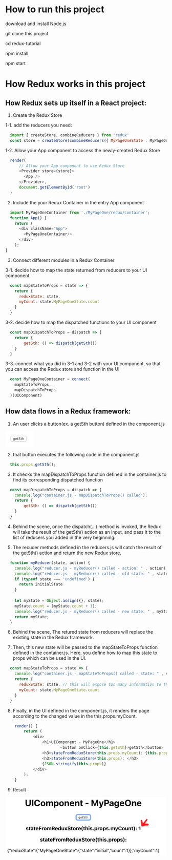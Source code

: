 # How to run this project

download and install Node.js

git clone this project

cd redux-tutorial

npm install

npm start

# How Redux works in this project

## How Redux sets up itself in a React project: 

1. Create the Redux Store

1-1. add the reducers you need: 

```javascript
  import { createStore, combineReducers } from 'redux'
  const store = createStore(combineReducers({ MyPageOneState : MyPageOneReducer}))
```

1-2. Allow your App component to access the newly-created Redux Store
```javascript
  render(
      // Allow your App component to use Redux Store
      <Provider store={store}>
        <App />
      </Provider>,
      document.getElementById('root')
  )
```

2. Include the your Redux Container in the entry App component
```javascript
  import MyPageOneContainer from './MyPageOne/redux/container';
  function App() {
    return (
      <div className="App">
        <MyPageOneContainer/>
      </div>
    );
}
```

3. Connect different modules in a Redux Container 

3-1. decide how to map the state returned from reducers to your UI component
```javascript
  const mapStateToProps = state => {
    return {
      reduxState: state, 
      myCount: state.MyPageOneState.count
    }
  }
```

3-2. decide how to map the dispatched functions to your UI component
```javascript
  const mapDispatchToProps = dispatch => {
    return {
        getSth: () => dispatch(getSth())
    }
  }
```


3-3. connect what you did in 3-1 and 3-2 with your UI component, so that you can access the Redux store and function in the UI
```javascript
  const MyPageOneContainer = connect(
    mapStateToProps,
    mapDispatchToProps
  )(UIComponent)
```


## How data flows in a Redux framework: 

1. An user clicks a button(ex. a getSth button) defined in the component.js

![getSth button](public/getSth_button.png)

2. that button executes the following code in the component.js 
```javascript
  this.props.getSth();
```

3. It checks the mapDispatchToProps function defined in the container.js to find its corresponding dispatched function
```javascript
  const mapDispatchToProps = dispatch => {
    console.log("container.js - mapDispatchToProps() called");
    return {
        getSth: () => dispatch(getSth())
    }
  }
```

4. Behind the scene, once the dispatch(...) method is invoked, the Redux will take the result of the getSth() action as an input, and pass it to the list of reducers you added in the very beginning. 

5. The recuder methods defined in the reducers.js will catch the result of the getSth() action and return the new Redux store. 
```javascript
  function myReducer(state, action) {
    console.log("reducer.js - myReducer() called - action: " , action);  
    console.log("reducer.js - myReducer() called - old state: " , state);  
    if (typeof state === 'undefined') {
      return initialState
    }

    let myState = Object.assign({}, state);
    myState.count = (myState.count + 1);
    console.log("reducer.js - myReducer() called - new state: " , myState);  
    return myState;
  }
```

6. Behind the scene, The retured state from reducers will replace the existing state in the Redux framework.

7. Then, this new state will be passed to the mapStateToProps function defined in the container.js. Here, you define how to map this state to props which can be used in the UI. 
```javascript
  const mapStateToProps = state => {
    console.log("container.js - mapStateToProps() called - state: " , state);    
    return {
      reduxState: state, // this will expose too many information to the client 
      myCount: state.MyPageOneState.count
    }
  }
```

8. Finally, in the UI defined in the component.js, it renders the page according to the changed value in the this.props.myCount. 
```javascript
	render() {
		return (
			<div>
				<h1>UIComponent - MyPageOne</h1>
                		<button onClick={this.getSth}>getSth</button>
				<h3>stateFromReduxStore(this.props.myCount): {this.props.myCount}</h3>
				<h3>stateFromReduxStore(this.props): </h3>
				{JSON.stringify(this.props)}
			</div>
		);
	}	
```

9. Result 

![getSth result](public/getSth_result.png)







